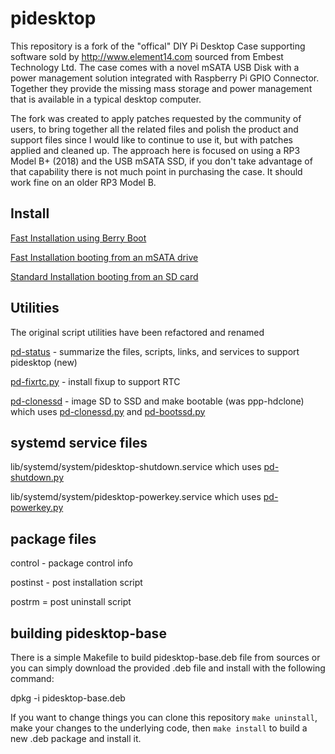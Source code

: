pidesktop
===============
This repository is a fork of the "offical" DIY Pi Desktop Case supporting software sold by http://www.element14.com sourced from Embest Technology Ltd. The case comes with a novel mSATA USB Disk with a power management solution integrated with Raspberry Pi GPIO Connector.  Together they provide the missing mass storage and power management that is available in a typical desktop computer.  

The fork was created to apply patches requested by the community of users, to bring together all the related files and polish the product and support files since I would like to continue to use it, but with patches applied and cleaned up.  The approach here is focused on using a RP3 Model B+ (2018) and the USB mSATA SSD, if you don't take advantage of that capability there is not much point in purchasing the case.  It should work fine on an older RP3 Model B.

Install
-------
[Fast Installation using Berry Boot](berry.md)

[Fast Installation booting from an mSATA drive](install.md)

[Standard Installation booting from an SD card](documents/Installation-Manual.md)

Utilities
----------
The original script utilities have been refactored and renamed

[pd-status](pidesktop-base/usr/share/pidesktop/script/pd-status) - summarize the files, scripts, links, and services to support pidesktop (new)

[pd-fixrtc.py](pidesktop-base/usr/share/pidesktop/python/pd-fixrtc.py) - install fixup to support RTC

[pd-clonessd](pidesktop-base/usr/share/pidesktop/script/pd-clonessd) - image SD to SSD and make bootable (was ppp-hdclone) 
which uses [pd-clonessd.py](pidesktop-base/usr/share/pidesktop/python/pd-clonessd.py) and [pd-bootssd.py](pidesktop-base/usr/share/pidesktop/python/pd-bootssd.py) 

systemd service files
---------------------
lib/systemd/system/pidesktop-shutdown.service which uses [pd-shutdown.py](pidesktop-base/usr/share/pidesktop/python/pd-shutdown.py)

lib/systemd/system/pidesktop-powerkey.service which uses [pd-powerkey.py](pidesktop-base/usr/share/pidesktop/python/pd-powerkey.py)

package files
-------------
control - package control info

postinst - post installation script

postrm = post uninstall script

building pidesktop-base
-----------------------
There is a simple Makefile to build pidesktop-base.deb file from sources or you can simply download the provided .deb file and install with the following command:

dpkg -i pidesktop-base.deb

If you want to change things you can clone this repository `make uninstall`, make your changes to the underlying code, then `make install` to build a new .deb package and install it.
